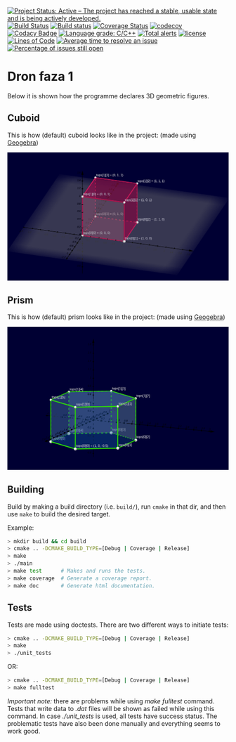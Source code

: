 [![Project Status: Active – The project has reached a stable, usable state and is being actively developed.](http://www.repostatus.org/badges/latest/active.svg)](http://www.repostatus.org/#active)
[![Build Status](https://travis-ci.org/bsamseth/cpp-project.svg?branch=master)](https://travis-ci.org/bsamseth/cpp-project)
[![Build status](https://ci.appveyor.com/api/projects/status/g9bh9kjl6ocvsvse/branch/master?svg=true)](https://ci.appveyor.com/project/bsamseth/cpp-project/branch/master)
[![Coverage Status](https://coveralls.io/repos/github/bsamseth/cpp-project/badge.svg?branch=master)](https://coveralls.io/github/bsamseth/cpp-project?branch=master)
[![codecov](https://codecov.io/gh/bsamseth/cpp-project/branch/master/graph/badge.svg)](https://codecov.io/gh/bsamseth/cpp-project)
[![Codacy Badge](https://api.codacy.com/project/badge/Grade/eb004322b0d146239a57eb242078e179)](https://www.codacy.com/app/bsamseth/cpp-project?utm_source=github.com&amp;utm_medium=referral&amp;utm_content=bsamseth/cpp-project&amp;utm_campaign=Badge_Grade)
[![Language grade: C/C++](https://img.shields.io/lgtm/grade/cpp/g/bsamseth/cpp-project.svg?logo=lgtm&logoWidth=18)](https://lgtm.com/projects/g/bsamseth/cpp-project/context:cpp)
[![Total alerts](https://img.shields.io/lgtm/alerts/g/bsamseth/cpp-project.svg?logo=lgtm&logoWidth=18)](https://lgtm.com/projects/g/bsamseth/cpp-project/alerts/)
[![license](https://img.shields.io/badge/license-Unlicense-blue.svg)](https://github.com/bsamseth/cpp-project/blob/master/LICENSE)
[![Lines of Code](https://tokei.rs/b1/github/bsamseth/cpp-project)](https://github.com/Aaronepower/tokei)
[![Average time to resolve an issue](http://isitmaintained.com/badge/resolution/bsamseth/cpp-project.svg)](http://isitmaintained.com/project/bsamseth/cpp-project "Average time to resolve an issue")
[![Percentage of issues still open](http://isitmaintained.com/badge/open/bsamseth/cpp-project.svg)](http://isitmaintained.com/project/bsamseth/cpp-project "Percentage of issues still open")
# Dron faza 1

Below it is shown how the programme declares 3D geometric figures.

## Cuboid

This is how (default) cuboid looks like in the project: (made using [Geogebra](https://www.geogebra.org/3d?lang=pl))

![Cuboid in 3D](/readme_pics/cuboid3D.png)

## Prism

This is how (default) prism looks like in the project: (made using [Geogebra](https://www.geogebra.org/3d?lang=pl))

![Prism in 3D](/readme_pics/prism3D.png)

## Building

Build by making a build directory (i.e. `build/`), run `cmake` in that dir, and then use `make` to build the desired target.

Example:

``` bash
> mkdir build && cd build
> cmake .. -DCMAKE_BUILD_TYPE=[Debug | Coverage | Release]
> make
> ./main
> make test      # Makes and runs the tests.
> make coverage  # Generate a coverage report.
> make doc       # Generate html documentation.
```
## Tests

Tests are made using doctests.
There are two different ways to initiate tests:
``` bash
> cmake .. -DCMAKE_BUILD_TYPE=[Debug | Coverage | Release]
> make
> ./unit_tests
```
OR:
``` bash
> cmake .. -DCMAKE_BUILD_TYPE=[Debug | Coverage | Release]
> make fulltest
```

*Important note:* there are problems while using _make fulltest_ command. Tests that write data to _.dat_ files will be shown as failed while using this command.
In case _./unit_tests_ is used, all tests have success status. The problematic tests have also been done manually and everything seems to work good.
